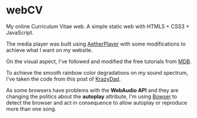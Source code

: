 # webCV

My online Curriculum Vitae web. A simple static web with HTML5 + CSS3 + JavaScript.

The media player was built using [AetherPlayer](https://github.com/peinhu/AetherPlayer) with some modifications to achieve what I want on my website.

On the visual aspect, I've followed and modified the free tutorials from [MDB](https://mdbootstrap.com/education/bootstrap/).

To achieve the smooth rainbow color degradations on my sound spectrum, I've taken the code from this post of [KrazyDad](https://krazydad.com/tutorials/makecolors.php).

As some browsers have problems with the **WebAudio API** and they are changing the politics about the **autoplay** attribute, I'm using [Bowser](https://github.com/lancedikson/bowser) to detect the browser and act in consequence to allow autoplay or reproduce more than one song.
